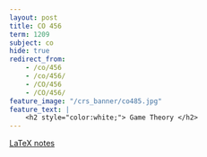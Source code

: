 ```yaml
---
layout: post
title: CO 456
term: 1209
subject: co
hide: true
redirect_from:
    - /co/456
    - /co/456/
    - /CO/456
    - /CO/456/
feature_image: "/crs_banner/co485.jpg"
feature_text: |
    <h2 style="color:white;"> Game Theory </h2>
---
```


[LaTeX notes](/pdfs/1209/co456.pdf)
